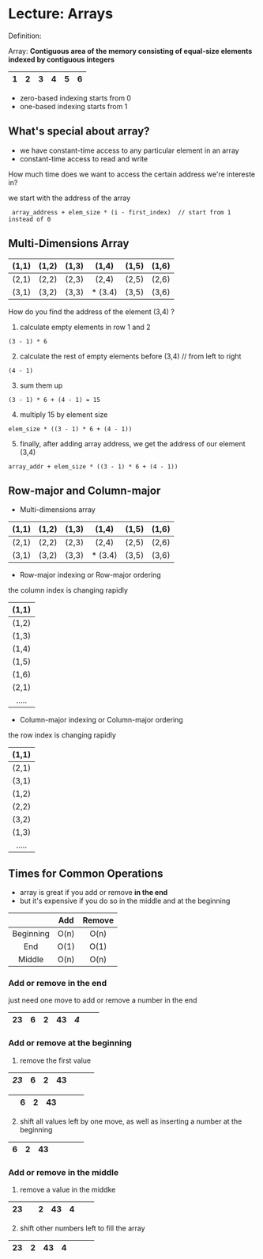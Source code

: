 # Lecture: Arrays
Definition: 

Array: **Contiguous area of the memory consisting of equal-size elements indexed by contiguous integers**

|1 |2 |3 |4 |5 |6 |
|-|-|-|-|-|-|

   + zero-based indexing starts from 0
   + one-based indexing starts from 1

## What's special about array?
   + we have constant-time access to any particular element in an array
   + constant-time access to read and write
   
How much time does we want to access the certain address we're intereste in?

we start with the address of the array

``` array_address + elem_size * (i - first_index)  // start from 1 instead of 0```
## Multi-Dimensions Array

 |(1,1) |(1,2) |(1,3) |(1,4) |(1,5) |(1,6)|
 |:---:|:---:|:---:|:---:|:---:|:---:|
 | (2,1)|(2,2) |(2,3) |(2,4) | (2,5)|(2,6) |
 |(3,1) |(3,2) |(3,3) | * (3.4)|(3,5) |(3,6) |
 
How do you find the address of the element (3,4) ?
 
1. calculate empty elements in row 1 and 2
```
(3 - 1) * 6
```
2. calculate the rest of empty elements before (3,4) // from left to right
```
(4 - 1)
```
3. sum them up
```
(3 - 1) * 6 + (4 - 1) = 15
```
4. multiply 15 by element size
```
elem_size * ((3 - 1) * 6 + (4 - 1))
```
5. finally, after adding array address, we get the address of our element (3,4)
```
array_addr + elem_size * ((3 - 1) * 6 + (4 - 1))
```

## Row-major and Column-major

   + Multi-dimensions array
 
|(1,1) |(1,2) |(1,3) |(1,4) |(1,5) |(1,6)|
|:---:|:---:|:---:|:---:|:---:|:---:|
| (2,1)|(2,2) |(2,3) |(2,4) | (2,5)|(2,6) |
|(3,1) |(3,2) |(3,3) | * (3.4)|(3,5) |(3,6) |

   + Row-major indexing or Row-major ordering
   
the column index is changing rapidly

|(1,1) |
|:---:|
|(1,2) |
|(1,3) |
|(1,4) |
|(1,5) |
|(1,6)|
| (2,1)|
|..... |

   + Column-major indexing or Column-major ordering

the row index is changing rapidly
 
|(1,1) |
|:---:|
|(2,1) |
|(3,1) |
|(1,2) |
|(2,2) |
|(3,2)|
|(1,3)|
|..... |

## Times for Common Operations

   + array is great if you add or remove **in the end** 
   + but it's expensive if you do so in the middle and at the beginning

| |Add|Remove|
|:---:|:---:|:---:|
|Beginning|O(n) |O(n) |
|End|O(1) |O(1) |
|Middle|O(n) |O(n)|

### Add or remove in the end

just need one move to add or remove a number in the end

| 23 |6 |2|43| *4* | | |
|:---:|:---:|:---:|:---:|:---:|:---:|:---:|

### Add or remove at the beginning
   
   1. remove the first value

| *23* |6 |2|43|  | | |
|:---:|:---:|:---:|:---:|:---:|:---:|:---:|

|  |6 |2|43|  | | |
|:---:|:---:|:---:|:---:|:---:|:---:|:---:|

   2. shift all values left by one move, as well as inserting a number at the beginning
   
| 6 |2 |43||  | | |
|:---:|:---:|:---:|:---:|:---:|:---:|:---:|
   
### Add or remove in the middle
   1. remove a value in the middke
   
| 23 | |2|43| 4 | | |
|:---:|:---:|:---:|:---:|:---:|:---:|:---:|

   2. shift other numbers left to fill the array
   
| 23 | 2|43|4|  | | |
|:---:|:---:|:---:|:---:|:---:|:---:|:---:|
